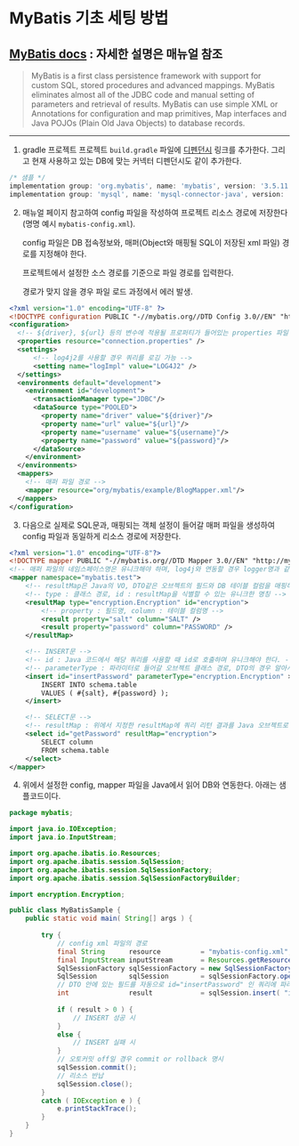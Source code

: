 # MyBatis 기초 세팅 방법

## [MyBatis docs](https://mybatis.org/mybatis-3/) : 자세한 설명은 매뉴얼 참조

> MyBatis is a first class persistence framework with support for custom SQL, stored procedures and advanced mappings. MyBatis eliminates almost all of the JDBC code and manual setting of parameters and retrieval of results. MyBatis can use simple XML or Annotations for configuration and map primitives, Map interfaces and Java POJOs (Plain Old Java Objects) to database records.

---

1. gradle 프로젝트 프로젝트 `build.gradle` 파일에 [디펜던시](https://mvnrepository.com/artifact/org.mybatis/mybatis) 링크를 추가한다. 그리고 현재 사용하고 있는 DB에 맞는 커넥터 디펜던시도 같이 추가한다.

```groovy
/* 샘플 */
implementation group: 'org.mybatis', name: 'mybatis', version: '3.5.11'
implementation group: 'mysql', name: 'mysql-connector-java', version: '8.0.31'
```

2. 매뉴얼 페이지 참고하여 config 파일을 작성하여 프로젝트 리소스 경로에 저장한다(명명 예시 `mybatis-config.xml`).

   config 파일은 DB 접속정보와, 매퍼(Object와 매핑될 SQL이 저장된 xml 파일) 경로를 지정해야 한다.

   프로젝트에서 설정한 소스 경로를 기준으로 파일 경로를 입력한다.

   경로가 맞지 않을 경우 파일 로드 과정에서 에러 발생.

```xml
<?xml version="1.0" encoding="UTF-8" ?>
<!DOCTYPE configuration PUBLIC "-//mybatis.org//DTD Config 3.0//EN" "https://mybatis.org/dtd/mybatis-3-config.dtd">
<configuration>
  <!-- ${driver}, ${url} 등의 변수에 적용될 프로퍼티가 들어있는 properties 파일 경로 -->
  <properties resource="connection.properties" />
  <settings>
      <!-- log4j2를 사용할 경우 쿼리를 로깅 가능 -->
      <setting name="logImpl" value="LOG4J2" />
  </settings>
  <environments default="development">
    <environment id="development">
      <transactionManager type="JDBC"/>
      <dataSource type="POOLED">
        <property name="driver" value="${driver}"/>
        <property name="url" value="${url}"/>
        <property name="username" value="${username}"/>
        <property name="password" value="${password}"/>
      </dataSource>
    </environment>
  </environments>
  <mappers>
    <!-- 매퍼 파일 경로 -->
    <mapper resource="org/mybatis/example/BlogMapper.xml"/>
  </mappers>
</configuration>
```

3. 다음으로 실제로 SQL문과, 매핑되는 객체 설정이 들어갈 매퍼 파일을 생성하여 config 파일과 동일하게 리소스 경로에 저장한다.

```xml
<?xml version="1.0" encoding="UTF-8"?>
<!DOCTYPE mapper PUBLIC "-//mybatis.org//DTD Mapper 3.0//EN" "http://mybatis.org/dtd/mybatis-3-mapper.dtd">
<!-- 매퍼 파일의 네임스페이스명은 유니크해야 하며, log4j와 연동할 경우 logger명과 같아야 한다. -->
<mapper namespace="mybatis.test">
    <!-- resultMap은 Java의 VO, DTO같은 오브젝트의 필드와 DB 테이블 컬럼을 매핑하는 설정이다. -->
    <!-- type : 클래스 경로, id : resultMap을 식별할 수 있는 유니크한 명칭 -->
    <resultMap type="encryption.Encryption" id="encryption">
        <!-- property : 필드명, column : 테이블 컬럼명 -->
        <result property="salt" column="SALT" />
        <result property="password" column="PASSWORD" />
    </resultMap>

    <!-- INSERT문 -->
    <!-- id : Java 코드에서 해당 쿼리를 사용할 때 id로 호출하며 유니크해야 한다. -->
    <!-- parameterType : 파라미터로 들어갈 오브젝트 클래스 경로, DTO의 경우 알아서 필드명이 일치하는 필드값을 매핑한다. -->
    <insert id="insertPassword" parameterType="encryption.Encryption" >
        INSERT INTO schema.table
        VALUES ( #{salt}, #{password} );
    </insert>

    <!-- SELECT문 -->
    <!-- resultMap : 위에서 지정한 resultMap에 쿼리 리턴 결과를 Java 오브젝트로 매핑한다. -->
    <select id="getPassword" resultMap="encryption">
        SELECT column
        FROM schema.table
    </select>
</mapper>
```

4. 위에서 설정한 config, mapper 파일을 Java에서 읽어 DB와 연동한다. 아래는 샘플코드이다.

```java
package mybatis;

import java.io.IOException;
import java.io.InputStream;

import org.apache.ibatis.io.Resources;
import org.apache.ibatis.session.SqlSession;
import org.apache.ibatis.session.SqlSessionFactory;
import org.apache.ibatis.session.SqlSessionFactoryBuilder;

import encryption.Encryption;

public class MyBatisSample {
    public static void main( String[] args ) {
        
        try {
            // config xml 파일의 경로
            final String      resource          = "mybatis-config.xml";
            final InputStream inputStream       = Resources.getResourceAsStream( resource );
            SqlSessionFactory sqlSessionFactory = new SqlSessionFactoryBuilder().build( inputStream );
            SqlSession        sqlSession        = sqlSessionFactory.openSession();
            // DTO 안에 있는 필드를 자동으로 id="insertPassword" 인 쿼리에 파라미터로 매핑하여 실행
            int               result            = sqlSession.insert( "insertPassword", new Encryption( "String", "String" ) );
            
            if ( result > 0 ) {
                // INSERT 성공 시
            }
            else {
                // INSERT 실패 시
            }
            // 오토커밋 off일 경우 commit or rollback 명시
            sqlSession.commit();
            // 리소스 반납
            sqlSession.close();
        }
        catch ( IOException e ) {
            e.printStackTrace();
        }
    }
}

```
